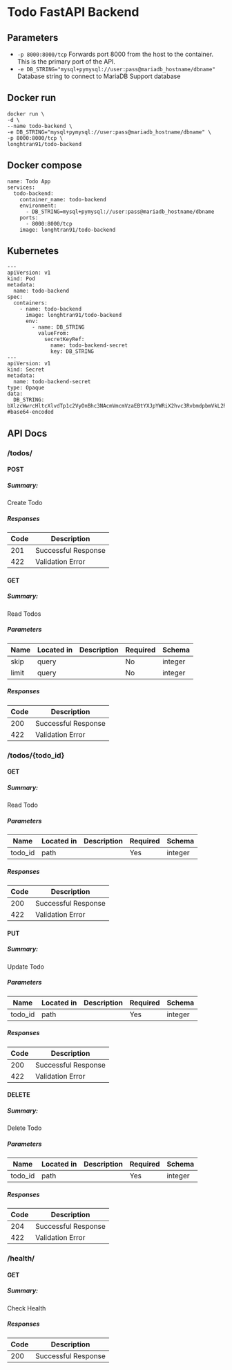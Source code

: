 # Todo FastAPI Backend


## Parameters

- `-p 8000:8000/tcp` Forwards port 8000 from the host to the container.  This is the primary port of the API.
- `-e DB_STRING="mysql+pymysql://user:pass@mariadb_hostname/dbname"` Database string to connect to MariaDB Support database

## Docker run

```
docker run \
-d \
--name todo-backend \
-e DB_STRING="mysql+pymysql://user:pass@mariadb_hostname/dbname" \
-p 8000:8000/tcp \
longhtran91/todo-backend
```
## Docker compose
```
name: Todo App
services:
  todo-backend:
    container_name: todo-backend
    environment:
      - DB_STRING=mysql+pymysql://user:pass@mariadb_hostname/dbname
    ports:
      - 8000:8000/tcp
    image: longhtran91/todo-backend
```
## Kubernetes
```
---
apiVersion: v1
kind: Pod
metadata:
  name: todo-backend
spec:
  containers:
    - name: todo-backend
      image: longhtran91/todo-backend
      env:
        - name: DB_STRING
          valueFrom:
            secretKeyRef:
              name: todo-backend-secret
              key: DB_STRING
---
apiVersion: v1
kind: Secret
metadata:
  name: todo-backend-secret
type: Opaque
data:
  DB_STRING: bXlzcWwrcHltcXlvdTp1c2VyOnBhc3NAcmVmcmVzaEBtYXJpYWRiX2hvc3RvbmdpbmVkL2Ri #base64-encoded
```
## API Docs

### /todos/

#### POST
##### Summary:

Create Todo

##### Responses

| Code | Description |
| ---- | ----------- |
| 201 | Successful Response |
| 422 | Validation Error |

#### GET
##### Summary:

Read Todos

##### Parameters

| Name | Located in | Description | Required | Schema |
| ---- | ---------- | ----------- | -------- | ---- |
| skip | query |  | No | integer |
| limit | query |  | No | integer |

##### Responses

| Code | Description |
| ---- | ----------- |
| 200 | Successful Response |
| 422 | Validation Error |

### /todos/{todo_id}

#### GET
##### Summary:

Read Todo

##### Parameters

| Name | Located in | Description | Required | Schema |
| ---- | ---------- | ----------- | -------- | ---- |
| todo_id | path |  | Yes | integer |

##### Responses

| Code | Description |
| ---- | ----------- |
| 200 | Successful Response |
| 422 | Validation Error |

#### PUT
##### Summary:

Update Todo

##### Parameters

| Name | Located in | Description | Required | Schema |
| ---- | ---------- | ----------- | -------- | ---- |
| todo_id | path |  | Yes | integer |

##### Responses

| Code | Description |
| ---- | ----------- |
| 200 | Successful Response |
| 422 | Validation Error |

#### DELETE
##### Summary:

Delete Todo

##### Parameters

| Name | Located in | Description | Required | Schema |
| ---- | ---------- | ----------- | -------- | ---- |
| todo_id | path |  | Yes | integer |

##### Responses

| Code | Description |
| ---- | ----------- |
| 204 | Successful Response |
| 422 | Validation Error |

### /health/

#### GET
##### Summary:

Check Health

##### Responses

| Code | Description |
| ---- | ----------- |
| 200 | Successful Response |
